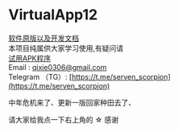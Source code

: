 # VirtualApp12
 [软件原版以及开发文档 ](https://github.com/asLody/VirtualApp)<br>
本项目纯属供大家学习使用,有疑问请 <br>
[ 试用APK程序 ](https://github.com/ServenScorpion/VirtualApp/blob/master/release/app-2.3.2.apk)<br>
Email  : qixie0306@gmail.com  <br>
Telegram （TG）: [https://t.me/serven_scorpion](https://t.me/serven_scorpion) <br>

中年危机来了、更新一版回家种田去了、

请大家给我点一下右上角的 ☆ 感谢


